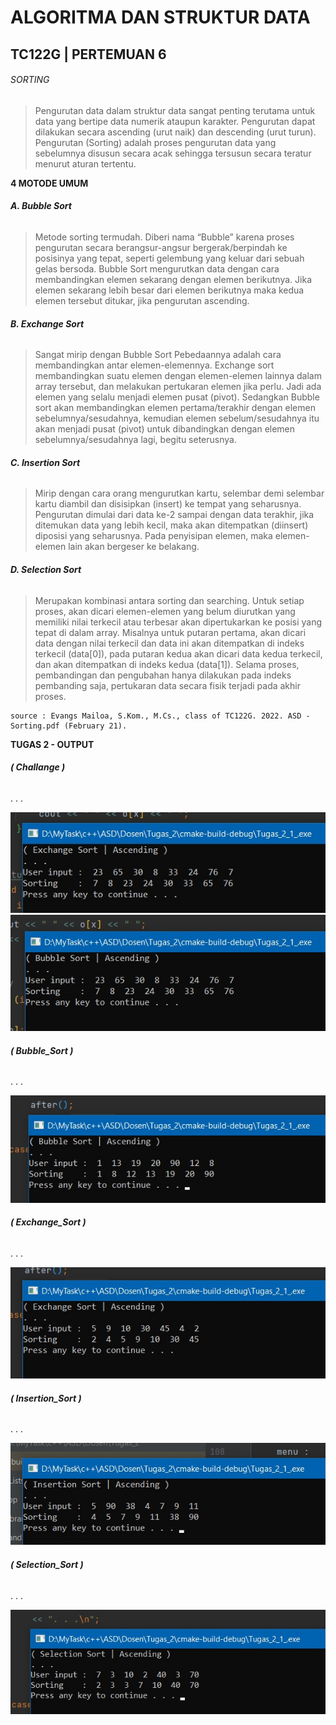 # ALGORITMA DAN STRUKTUR DATA
## TC122G | PERTEMUAN 6

###### SORTING
>Pengurutan data dalam struktur data sangat penting terutama untuk data yang bertipe data numerik ataupun karakter.
>Pengurutan dapat dilakukan secara ascending (urut naik) dan descending (urut turun).
>Pengurutan (Sorting) adalah proses pengurutan data yang sebelumnya disusun secara acak sehingga tersusun secara teratur menurut aturan tertentu.

**4 MOTODE UMUM**
###### **A. Bubble Sort**
>Metode sorting termudah.
>Diberi nama “Bubble” karena proses pengurutan secara berangsur-angsur bergerak/berpindah ke posisinya yang tepat, seperti gelembung yang keluar dari sebuah gelas bersoda.
>Bubble Sort mengurutkan data dengan cara membandingkan elemen sekarang dengan elemen berikutnya.
>Jika elemen sekarang lebih besar dari elemen berikutnya maka kedua elemen tersebut ditukar, jika pengurutan ascending.

###### **B. Exchange Sort**
>Sangat mirip dengan Bubble Sort
>Pebedaannya adalah cara membandingkan antar elemen-elemennya.
>Exchange sort membandingkan suatu elemen dengan elemen-elemen lainnya dalam array tersebut, dan melakukan pertukaran elemen jika perlu. Jadi ada elemen yang selalu menjadi elemen pusat (pivot).
>Sedangkan Bubble sort akan membandingkan elemen pertama/terakhir dengan elemen sebelumnya/sesudahnya, kemudian elemen sebelum/sesudahnya itu akan menjadi pusat (pivot) untuk dibandingkan dengan elemen sebelumnya/sesudahnya lagi, begitu seterusnya.

###### **C. Insertion Sort**
>Mirip dengan cara orang mengurutkan kartu, selembar demi selembar kartu diambil dan disisipkan (insert) ke tempat yang seharusnya.
>Pengurutan dimulai dari data ke-2 sampai dengan data terakhir, jika ditemukan data yang lebih kecil, maka akan ditempatkan (diinsert) diposisi yang seharusnya.
>Pada penyisipan elemen, maka elemen-elemen lain akan bergeser ke belakang.

###### **D. Selection Sort**
>Merupakan kombinasi antara sorting dan searching.
>Untuk setiap proses, akan dicari elemen-elemen yang belum diurutkan yang memiliki nilai terkecil atau terbesar akan dipertukarkan ke posisi yang tepat di dalam array.
>Misalnya untuk putaran pertama, akan dicari data dengan nilai terkecil dan data ini akan ditempatkan di indeks terkecil (data[0]), pada putaran kedua akan dicari data kedua terkecil, dan akan ditempatkan di indeks kedua (data[1]).
>Selama proses, pembandingan dan pengubahan hanya dilakukan pada indeks pembanding saja, pertukaran data secara fisik terjadi pada akhir proses.


```  
source : Evangs Mailoa, S.Kom., M.Cs., class of TC122G. 2022. ASD - Sorting.pdf (February 21).
```


**TUGAS 2 - OUTPUT**
###### **( Challange )**

. . .

![challange_1](https://github.com/V1ccus/Sorting/blob/main/1.%20Challenge/screenshot/a.jpg)
![challange_2](https://github.com/V1ccus/Sorting/blob/main/1.%20Challenge/screenshot/b.jpg)

###### **( Bubble_Sort )**

. . .

![bubble_sort](https://github.com/V1ccus/Sorting/blob/main/2.%20Bubble_Sort/screenshot/bubble.jpg)

###### **( Exchange_Sort )**

. . .

![exchange_sort](https://github.com/V1ccus/Sorting/blob/main/3.%20Exchange_Sort/screenshot/exchange.jpg)

###### **( Insertion_Sort )**

. . .

![insertion_sort](https://github.com/V1ccus/Sorting/blob/main/4.%20Insertion_Sort/screenshot/insertion.jpg)

###### **( Selection_Sort )**

. . .

![selection_sort](https://github.com/V1ccus/Sorting/blob/main/5.%20Selection_Sort/screenshot/selection.jpg)
